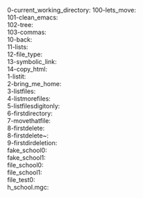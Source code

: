 0-current_working_directory: 
100-lets_move:              
101-clean_emacs:             
102-tree:                    
103-commas:                  
10-back:                    
11-lists:                   
12-file_type:                
13-symbolic_link:            
14-copy_html:                
1-listit:                    
2-bring_me_home:             
3-listfiles:                 
4-listmorefiles:            
5-listfilesdigitonly:       
6-firstdirectory:            
7-movethatfile:              
8-firstdelete:               
8-firstdelete~:              
9-firstdirdeletion:          
fake_school0:                
fake_school1:                
file_school0:                
file_school1:                
file_test0:                  
h_school.mgc: 
